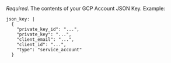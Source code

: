 *Required*. The contents of your GCP Account JSON Key. Example:

	json_key: |
	  {
	    "private_key_id": "...",
	    "private_key": "...",
	    "client_email": "...",
	    "client_id": "...",
	    "type": "service_account"
	  }